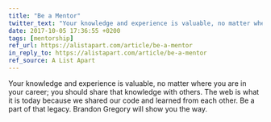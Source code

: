 ```yaml
---
title: "Be a Mentor"
twitter_text: "Your knowledge and experience is valuable, no matter where you are in your career; you should share that knowledge with others."
date: 2017-10-05 17:36:55 +0200
tags: [mentorship]
ref_url: https://alistapart.com/article/be-a-mentor
in_reply_to: https://alistapart.com/article/be-a-mentor
ref_source: A List Apart
---
```


Your knowledge and experience is valuable, no matter where you are in your career; you should share that knowledge with others. The web is what it is today because we shared our code and learned from each other. Be a part of that legacy. Brandon Gregory will show you the way.